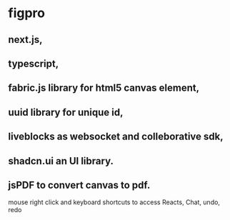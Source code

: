 # figpro

## next.js, 
## typescript, 
## fabric.js library for html5 canvas element, 
## uuid library for unique id,
## liveblocks as websocket and colleborative sdk,
## shadcn.ui an UI library.
## jsPDF to convert canvas to pdf.

mouse right click and keyboard shortcuts to access Reacts, Chat, undo, redo
